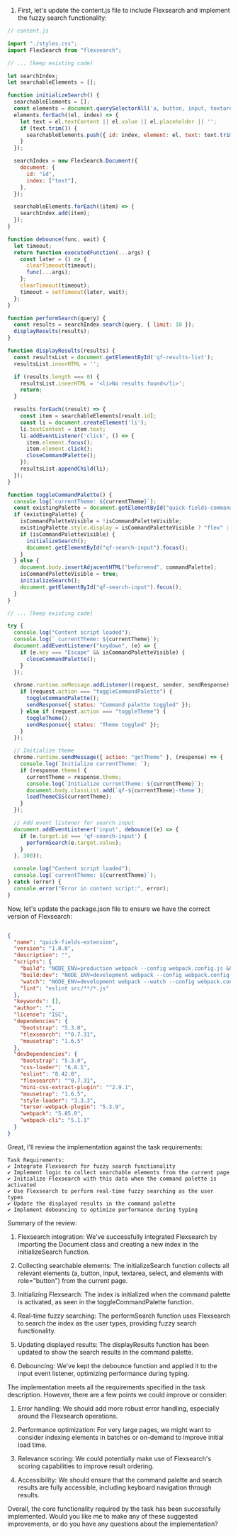 
1. First, let's update the content.js file to include Flexsearch and implement the fuzzy search functionality:

```js
// content.js

import "./styles.css";
import FlexSearch from "flexsearch";

// ... (keep existing code)

let searchIndex;
let searchableElements = [];

function initializeSearch() {
  searchableElements = [];
  const elements = document.querySelectorAll('a, button, input, textarea, select, [role="button"]');
  elements.forEach((el, index) => {
    let text = el.textContent || el.value || el.placeholder || '';
    if (text.trim()) {
      searchableElements.push({ id: index, element: el, text: text.trim() });
    }
  });

  searchIndex = new FlexSearch.Document({
    document: {
      id: "id",
      index: ["text"],
    },
  });

  searchableElements.forEach((item) => {
    searchIndex.add(item);
  });
}

function debounce(func, wait) {
  let timeout;
  return function executedFunction(...args) {
    const later = () => {
      clearTimeout(timeout);
      func(...args);
    };
    clearTimeout(timeout);
    timeout = setTimeout(later, wait);
  };
}

function performSearch(query) {
  const results = searchIndex.search(query, { limit: 10 });
  displayResults(results);
}

function displayResults(results) {
  const resultsList = document.getElementById('qf-results-list');
  resultsList.innerHTML = '';

  if (results.length === 0) {
    resultsList.innerHTML = '<li>No results found</li>';
    return;
  }

  results.forEach((result) => {
    const item = searchableElements[result.id];
    const li = document.createElement('li');
    li.textContent = item.text;
    li.addEventListener('click', () => {
      item.element.focus();
      item.element.click();
      closeCommandPalette();
    });
    resultsList.appendChild(li);
  });
}

function toggleCommandPalette() {
  console.log(`currentTheme: ${currentTheme}`);
  const existingPalette = document.getElementById("quick-fields-command-palette");
  if (existingPalette) {
    isCommandPaletteVisible = !isCommandPaletteVisible;
    existingPalette.style.display = isCommandPaletteVisible ? "flex" : "none";
    if (isCommandPaletteVisible) {
      initializeSearch();
      document.getElementById("qf-search-input").focus();
    }
  } else {
    document.body.insertAdjacentHTML("beforeend", commandPalette);
    isCommandPaletteVisible = true;
    initializeSearch();
    document.getElementById("qf-search-input").focus();
  }
}

// ... (keep existing code)

try {
  console.log("Content script loaded");
  console.log(` currentTheme: ${currentTheme}`);
  document.addEventListener("keydown", (e) => {
    if (e.key === "Escape" && isCommandPaletteVisible) {
      closeCommandPalette();
    }
  });

  chrome.runtime.onMessage.addListener((request, sender, sendResponse) => {
    if (request.action === "toggleCommandPalette") {
      toggleCommandPalette();
      sendResponse({ status: "Command palette toggled" });
    } else if (request.action === "toggleTheme") {
      toggleTheme();
      sendResponse({ status: "Theme toggled" });
    }
  });

  // Initialize theme
  chrome.runtime.sendMessage({ action: "getTheme" }, (response) => {
    console.log(`Initialize currentTheme: `);
    if (response.theme) {
      currentTheme = response.theme;
      console.log(`Initialize currentTheme: ${currentTheme}`);
      document.body.classList.add(`qf-${currentTheme}-theme`);
      loadThemeCSS(currentTheme);
    }
  });

  // Add event listener for search input
  document.addEventListener('input', debounce((e) => {
    if (e.target.id === 'qf-search-input') {
      performSearch(e.target.value);
    }
  }, 300));

  console.log("Content script loaded");
  console.log(`currentTheme: ${currentTheme}`);
} catch (error) {
  console.error("Error in content script:", error);
}

```



Now, let's update the package.json file to ensure we have the correct version of Flexsearch:

```json

{
  "name": "quick-fields-extension",
  "version": "1.0.0",
  "description": "",
  "scripts": {
    "build": "NODE_ENV=production webpack --config webpack.config.js && NODE_ENV=production webpack --config webpack.theme.config.js",
    "build:dev": "NODE_ENV=development webpack --config webpack.config.js && NODE_ENV=development webpack --config webpack.theme.config.js",
    "watch": "NODE_ENV=development webpack --watch --config webpack.config.js & webpack --watch --config webpack.theme.config.js",
    "lint": "eslint src/**/*.js"
  },
  "keywords": [],
  "author": "",
  "license": "ISC",
  "dependencies": {
    "bootstrap": "5.3.0",
    "flexsearch": "^0.7.31",
    "mousetrap": "1.6.5"
  },
  "devDependencies": {
    "bootstrap": "5.3.0",
    "css-loader": "6.8.1",
    "eslint": "8.42.0",
    "flexsearch": "^0.7.31",
    "mini-css-extract-plugin": "^2.9.1",
    "mousetrap": "1.6.5",
    "style-loader": "3.3.3",
    "terser-webpack-plugin": "5.3.9",
    "webpack": "5.85.0",
    "webpack-cli": "5.1.1"
  }
}
```


Great, I'll review the implementation against the task requirements:

```
Task Requirements:
✔️ Integrate Flexsearch for fuzzy search functionality
✔️ Implement logic to collect searchable elements from the current page
✔️ Initialize Flexsearch with this data when the command palette is activated
✔️ Use Flexsearch to perform real-time fuzzy searching as the user types
✔️ Update the displayed results in the command palette
✔️ Implement debouncing to optimize performance during typing
```

Summary of the review:

1. Flexsearch integration: We've successfully integrated Flexsearch by importing the Document class and creating a new index in the initializeSearch function.

2. Collecting searchable elements: The initializeSearch function collects all relevant elements (a, button, input, textarea, select, and elements with role="button") from the current page.

3. Initializing Flexsearch: The index is initialized when the command palette is activated, as seen in the toggleCommandPalette function.

4. Real-time fuzzy searching: The performSearch function uses Flexsearch to search the index as the user types, providing fuzzy search functionality.

5. Updating displayed results: The displayResults function has been updated to show the search results in the command palette.

6. Debouncing: We've kept the debounce function and applied it to the input event listener, optimizing performance during typing.

The implementation meets all the requirements specified in the task description. However, there are a few points we could improve or consider:

1. Error handling: We should add more robust error handling, especially around the Flexsearch operations.

2. Performance optimization: For very large pages, we might want to consider indexing elements in batches or on-demand to improve initial load time.

3. Relevance scoring: We could potentially make use of Flexsearch's scoring capabilities to improve result ordering.

4. Accessibility: We should ensure that the command palette and search results are fully accessible, including keyboard navigation through results.

Overall, the core functionality required by the task has been successfully implemented. Would you like me to make any of these suggested improvements, or do you have any questions about the implementation?